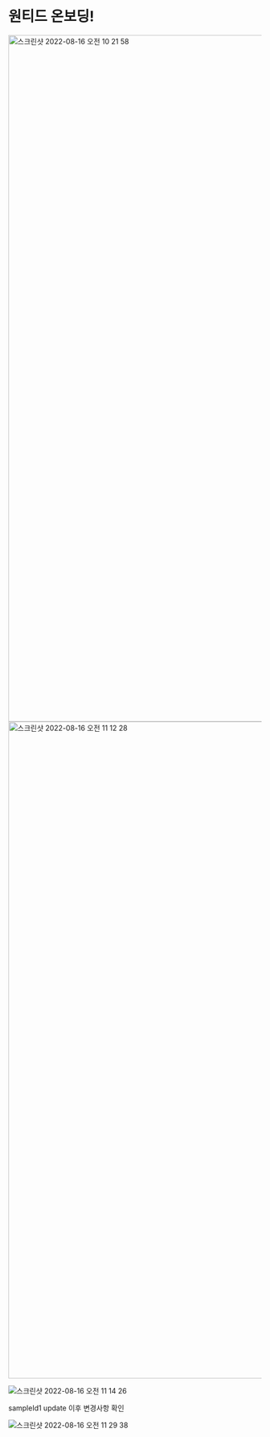 # 원티드 온보딩!

<img width="1363" alt="스크린샷 2022-08-16 오전 10 21 58" src="https://user-images.githubusercontent.com/55525574/184778853-ac75364a-ce68-49b2-9df7-11e63ac8f458.png">

<img width="1304" alt="스크린샷 2022-08-16 오전 11 12 28" src="https://user-images.githubusercontent.com/55525574/184783767-fe14c50d-c683-4c1b-bce9-04b62d91f9d8.png">

![스크린샷 2022-08-16 오전 11 14 26](https://user-images.githubusercontent.com/55525574/184783987-5e211dbd-f655-4e84-9a5e-f9af3a0decce.png)

sampleId1 update 이후 변경사항 확인 

![스크린샷 2022-08-16 오전 11 29 38](https://user-images.githubusercontent.com/55525574/184785564-c9766557-3a3e-4b95-9785-a15dc9ea21ed.png)
